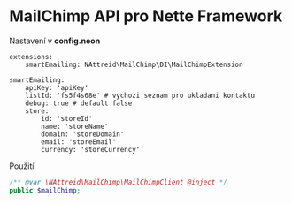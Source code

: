 # MailChimp API pro Nette Framework

Nastavení v **config.neon**
```neon
extensions:
    smartEmailing: NAttreid\MailChimp\DI\MailChimpExtension

smartEmailing:
    apiKey: 'apiKey'
    listId: 'fs5f4s68e' # vychozi seznam pro ukladani kontaktu
    debug: true # default false
    store:
        id: 'storeId'
        name: 'storeName'
        domain: 'storeDomain'
        email: 'storeEmail'
        currency: 'storeCurrency'
```

Použití

```php
/** @var \NAttreid\MailChimp\MailChimpClient @inject */
public $mailChimp;

```
